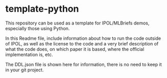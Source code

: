 # template-python

This repository can be used as a template for IPOL/MLBriefs demos, especially those using Python.

In this Readme file, include information about how to run the code outside of IPOL, as well as the license to the code and a very brief description of what the code does, on which paper it is based, where the official implementation is, etc.

The DDL.json file is shown here for information, there is no need to keep it in your git project.
